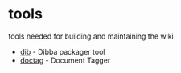 # tools

tools needed for building and maintaining the wiki

+ [dib](dib/Readme.md) - Dibba packager tool
+ [doctag](doctag/Readme.md) - Document Tagger
